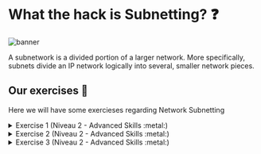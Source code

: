 # What the hack is Subnetting? :question:

<img src='../img/subnetting.png' alt="banner"></img>

A subnetwork is a divided portion of a larger network. More specifically, subnets divide an IP network logically into several, smaller network pieces.

## Our exercises :school_satchel:
Here we will have some exercieses regarding Network Subnetting

<details>
<summary>Exercise 1 (Niveau 2 - Advanced Skills :metal:)</summary>
<br>
With this exercise, we will do some calculations to determine the correct subnetting for the specific network.
The solution to the exercise is located here.

[Exercise 1](exercises/subnettin_e1.xlsx) :white_check_mark:
</details>

<details>
<summary>Exercise 2 (Niveau 2 - Advanced Skills :metal:)</summary>
<br>
With this exercise, we will do some calculations to determine the correct subnetting for the specific network.
The solution to the exercise is located here.

[Exercise 2](exercises/subnetting_e2.pdf) :white_check_mark:
</details>

<details>
<summary>Exercise 3 (Niveau 2 - Advanced Skills :metal:)</summary>
<br>
With this exercise, we will do some calculations to determine the correct subnetting for the specific network.
The solution to the exercise is located here.

[Exercise 3](exercises/subnettin_e3.xlsx) :white_check_mark:
</details>